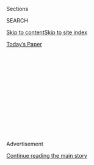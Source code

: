 <div id="app">

<div>

<div>

<div>

<div class="NYTAppHideMasthead css-1q2w90k e1suatyy0">

<div class="section css-ui9rw0 e1suatyy2">

<div class="css-eph4ug er09x8g0">

<div class="css-6n7j50">

</div>

<span class="css-1dv1kvn">Sections</span>

<div class="css-10488qs">

<span class="css-1dv1kvn">SEARCH</span>

</div>

[Skip to content](#site-content)[Skip to site
index](#site-index)

</div>

<div class="css-10698na e1huz5gh0">

</div>

</div>

<div id="masthead-bar-one" class="section hasLinks css-15hmgas e1csuq9d3">

<div class="css-uqyvli e1csuq9d0">

</div>

<div class="css-1uqjmks e1csuq9d1">

</div>

<div class="css-9e9ivx">

[](https://myaccount.nytimes3xbfgragh.onion/auth/login?response_type=cookie&client_id=vi)

</div>

<div class="css-1bvtpon e1csuq9d2">

[Today’s
Paper](https://www.nytimes3xbfgragh.onion/section/todayspaper)

</div>

</div>

</div>

</div>

<div data-aria-hidden="false">

<div id="site-content" data-role="main">

<div>

<div class="css-1aor85t" style="opacity:0.000000001;z-index:-1;visibility:hidden">

<div class="css-1hqnpie">

<div class="css-epjblv">

<span class="css-17xtcya">[Opinion](/section/opinion)</span><span class="css-x15j1o">|</span><span class="css-fwqvlz">Trump
Keeps Putting the Lives of Lupus Patients at
Risk</span>

</div>

<div class="css-k008qs">

<div class="css-1iwv8en">

<span class="css-18z7m18"></span>

<div>

</div>

</div>

<span class="css-1n6z4y">https://nyti.ms/2JI9eOJ</span>

<div class="css-1705lsu">

<div class="css-4xjgmj">

<div class="css-4skfbu" data-role="toolbar" data-aria-label="Social Media Share buttons, Save button, and Comments Panel with current comment count" data-testid="share-tools">

  - 
  - 
  - 
  - 
    
    <div class="css-6n7j50">
    
    </div>

  - 

</div>

</div>

</div>

</div>

</div>

</div>

<div id="NYT_TOP_BANNER_REGION" class="css-13pd83m">

</div>

<div id="top-wrapper" class="css-1sy8kpn">

<div id="top-slug" class="css-l9onyx">

Advertisement

</div>

[Continue reading the main
story](#after-top)

<div class="ad top-wrapper" style="text-align:center;height:100%;display:block;min-height:250px">

<div id="top" class="place-ad" data-position="top" data-size-key="top">

</div>

</div>

<div id="after-top">

</div>

</div>

<div>

<div class="css-v5btjw etb61u70">

<div class="css-v05ibm etb61u71">

[Opinion](/section/opinion)

</div>

</div>

<div id="sponsor-wrapper" class="css-1hyfx7x">

<div id="sponsor-slug" class="css-19vbshk">

Supported by

</div>

[Continue reading the main
story](#after-sponsor)

<div id="sponsor" class="ad sponsor-wrapper" style="text-align:center;height:100%;display:block">

</div>

<div id="after-sponsor">

</div>

</div>

<div class="css-186x18t">

disability

</div>

<div class="css-1vkm6nb ehdk2mb0">

# Trump Keeps Putting the Lives of Lupus Patients at Risk

</div>

We now have to deal with a shortage of hydroxychloroquine, the drug that
has been keeping me alive for more than two decades.

<div class="css-18e8msd">

<div class="css-vp77d3 epjyd6m0">

<div class="css-1baulvz">

By <span class="css-1baulvz last-byline" itemprop="name">Olga Lucia
Torres</span>

<div class="css-8atqhb">

Ms. Torres teaches narrative medicine.

</div>

</div>

</div>

  - April 6,
    2020

  - 
    
    <div class="css-4xjgmj">
    
    <div class="css-d8bdto" data-role="toolbar" data-aria-label="Social Media Share buttons, Save button, and Comments Panel with current comment count" data-testid="share-tools">
    
      - 
      - 
      - 
      - 
        
        <div class="css-6n7j50">
        
        </div>
    
      - 
    
    </div>
    
    </div>

</div>

<div class="css-79elbk" data-testid="photoviewer-wrapper">

<div class="css-z3e15g" data-testid="photoviewer-wrapper-hidden">

</div>

<div class="css-1a48zt4 ehw59r15" data-testid="photoviewer-children">

![<span class="css-16f3y1r e13ogyst0" data-aria-hidden="true">A woman
who has lupus and had to recently call at least five pharmacies before
she could find a place to fill her hydroxychloroquine
prescription.</span><span class="css-cnj6d5 e1z0qqy90" itemprop="copyrightHolder"><span class="css-1ly73wi e1tej78p0">Credit...</span><span><span>Lindsey
Wasson/Reuters</span></span></span>](https://static01.graylady3jvrrxbe.onion/images/2020/04/03/opinion/03disability-torres/03disability-torres-articleLarge.jpg?quality=75&auto=webp&disable=upscale)

</div>

</div>

</div>

<div class="section meteredContent css-1r7ky0e" name="articleBody" itemprop="articleBody">

<div class="css-1fanzo5 StoryBodyCompanionColumn">

<div class="css-53u6y8">

On March 19, I woke up, made coffee, took my usual 10 pills and turned
on CNN, hoping to see Gov. Andrew Cuomo. I got President Trump instead.
He was talking about the drug [hydroxychloroquine as a potential
treatment](https://www.nytimes3xbfgragh.onion/2020/03/19/health/coronavirus-drugs-chloroquine.html)
for Covid-19. The drug, he said, without providing any evidence, showed
“tremendous promise.” My cheeks flushed with fear and rage.

“I think it’s going to be great,” he went on.

My life, and that of millions of other people who depend on
hydroxychloroquine to treat lupus, changed in that brief moment. Our
lives were suddenly more at risk.

I ran to my computer, almost spilling hot coffee on myself, and looked
up the trials Mr. Trump had referred to. I could only find two small
studies, one from China and one from France, that had proven
inconclusive.

In the days that followed, as the panicked nation started to hoard
hydroxychloroquine, I knew that a run on the drug that had saved my life
could become a death sentence. The American Society of Health-System
Pharmacists soon [reported a
shortage](https://www.ashp.org/Drug-Shortages/Current-Shortages/Drug-Shortage-Detail.aspx?id=646)
of hydroxychloroquine. There have even been [reports of physicians
hoarding the
drug](https://www.nytimes3xbfgragh.onion/2020/03/24/business/doctors-buying-coronavirus-drugs.html)
for themselves, which the patient in me hopes isn’t true.

</div>

</div>

<div class="css-1fanzo5 StoryBodyCompanionColumn">

<div class="css-53u6y8">

Despite weeks of warnings from medical professionals, including Dr.
Anthony Fauci, the director of the National Institute of Allergy and
Infectious Diseases, that the drug is still unproven, the [president
continues to stun experts by defying all scientific
advice](https://www.nytimes3xbfgragh.onion/2020/04/05/us/politics/trump-hydroxychloroquine-coronavirus.html).
“What do you have to lose?” Mr. Trump said in a press briefing on
Saturday. “I really think they should take it. But it’s their choice.
And it’s their doctor’s choice or the doctors in the hospital. But
hydroxychloroquine. Try it, if you’d like.”

As a person with lupus, rheumatoid arthritis, three other lesser known
autoimmune diseases, chronic asthma and other health issues (I’m a bit
of an overachiever), I fall into that small percentage of people who are
most likely to die from the coronavirus. For the last two months I have
been isolating in our tiny New York City apartment, terrified that I
would become infected. So far, I have been lucky; I’ve not been exposed
to it. But now I have to worry about dying from a lack of
hydroxychloroquine.

Back in 1997 I was a young public defender, one of the original eight
attorneys who opened the Bronx Defenders nonprofit. I was working day
and night, too busy to worry when I discovered my hair falling out; I
chalked it up to stress. When my knees started to swell, I figured it
was from standing in the courtroom all day. It wasn’t until I couldn’t
get out of bed that I finally sought medical attention. I was given a
diagnosis of lupus and immediately put on hydroxychloroquine, along with
some other stronger medications to help calm the flare.

Since then, hydroxychloroquine has been my saving grace. I’ve been
taking it for more than 22 years. I even took the medication while I was
pregnant. Conclusive studies — not the kind Mr. Trump is citing — found
that keeping pregnant women with lupus on hydroxychloroquine stabilizes
the mother and consequently the fetus.

I’m not trying to say that my life matters more than others. But I do
have a young daughter and loving husband, and while I can’t practice law
anymore, I do teach narrative medicine, an emerging field in health
care, at two medical schools and try to make a positive difference in
the world. I am not ready for my flame to be snuffed out. Whoever says
that old and sick people would want to die to save our economy is dead
wrong.

</div>

</div>

<div class="css-1fanzo5 StoryBodyCompanionColumn">

<div class="css-53u6y8">

On March 29, the Food and Drug Administration issued an emergency
authorization for hydroxychloroquine to be used as a form of coronavirus
treatment. The only silver lining is that it has led to two drug
companies [donating tens of millions of
doses](https://www.hhs.gov/about/news/2020/03/29/hhs-accepts-donations-of-medicine-to-strategic-national-stockpile-as-possible-treatments-for-covid-19-patients.html)
of both hydroxychloroquine and chloroquine to the Strategic National
Stockpile for emergency and trial use. The Department of Health and
Human Services is expected to receive more donations, and will hopefully
grant more access to patients like me who rely on the drug on a daily
basis.

And to help address the shortage of the medication in the meantime,
various organizations have started campaigns demanding that elected
officials protect the supply of the medicine for lupus patients.

I understand the urge to get the medication. But hydroxychloroquine
isn’t an over-the-counter drug. The side effects are serious: severe
cardiac toxicity, retinal damage, even permanent blindness. So far [at
least one man has
died](https://couriernewsroom.com/2020/03/23/arizona-man-dies-drug-trump-touted-coronavirus-cure/)
(his wife became critically ill) in the United States after taking a
chloroquine phosphate product used to treat parasites in fish.

Since the F.D.A. granted the emergency approval, friends have sent me
videos of people claiming to be doctors explaining how to take
hydroxychloroquine to cure Covid-19. More terrified people are
self-medicating and putting their lives at risk. Even President Jair
Bolsonaro of Brazil got in trouble for uploading a video to Facebook,
Instagram, Twitter and YouTube in which he says that hydroxychloroquine
is an effective treatment for Covid-19. The companies said the videos
violated their policies of disseminating misleading and harmful
information to the public.

I’m not alone in my concern. Lupus patients all over the world are
panicked about hydroxychloroquine shortages. There have been multiple
reports of lupus patients not being able to fill their prescriptions.
It’s not that we don’t want the medicine to work on coronavirus
patients. To the contrary. If the medication were studied in proper drug
trials and found to be effective, then enough of the drug could be
manufactured for both lupus and Covid-19 patients. Hopefully, with the
F.D.A. emergency approval, that can happen.

For now, I will wake up, make coffee, take my 10 morning pills, turn on
CNN, hoping to see Governor Cuomo not President Trump, and pray to God I
don’t get Covid-19 and that I can get my hydroxychloroquine filled. My
daughter’s smile is so beautiful. I want to continue seeing it.

Olga Lucia Torres (@TheOlgaTorres) is a former defense attorney who
teaches narrative medicine at CUNY School of Medicine and Columbia
University.

*Disability is a series of essays, art and opinion by and about people
living with disabilities.*

***NOW IN PRINT****: “*[*About Us: Essays From the Disability Series of
The New York Times*](https://www.aboutusbook.com/)*,” edited by Peter
Catapano and Rosemarie Garland-Thomson, published by Liveright, a
collection of 60 essays from this series is now available in book,
e-book and audiobook. T*

*he Times is committed to publishing* [*a diversity of
letters*](https://www.nytimes3xbfgragh.onion/2019/01/31/opinion/letters/letters-to-editor-new-york-times-women.html)
*to the editor. We’d like to hear what you think about this or any of
our articles. Here are some*
[*tips*](https://help.nytimes3xbfgragh.onion/hc/en-us/articles/115014925288-How-to-submit-a-letter-to-the-editor)*.
And here’s our email:*
[*letters@NYTimes.com*](mailto:letters@NYTimes.com)*.*

*Follow The New York Times Opinion section on*
[*Facebook*](https://www.facebookcorewwwi.onion/nytopinion)*,* [*Twitter
(@NYTopinion)*](http://twitter.com/NYTOpinion) *and*
[*Instagram*](https://www.instagram.com/nytopinion/)*.*

</div>

</div>

</div>

<div>

</div>

<div>

</div>

<div>

</div>

<div>

<div id="bottom-wrapper" class="css-1ede5it">

<div id="bottom-slug" class="css-l9onyx">

Advertisement

</div>

[Continue reading the main
story](#after-bottom)

<div id="bottom" class="ad bottom-wrapper" style="text-align:center;height:100%;display:block;min-height:90px">

</div>

<div id="after-bottom">

</div>

</div>

</div>

</div>

</div>

## Site Index

<div>

</div>

## Site Information Navigation

  - [© <span>2020</span> <span>The New York Times
    Company</span>](https://help.nytimes3xbfgragh.onion/hc/en-us/articles/115014792127-Copyright-notice)

<!-- end list -->

  - [NYTCo](https://www.nytco.com/)
  - [Contact
    Us](https://help.nytimes3xbfgragh.onion/hc/en-us/articles/115015385887-Contact-Us)
  - [Work with us](https://www.nytco.com/careers/)
  - [Advertise](https://nytmediakit.com/)
  - [T Brand Studio](http://www.tbrandstudio.com/)
  - [Your Ad
    Choices](https://www.nytimes3xbfgragh.onion/privacy/cookie-policy#how-do-i-manage-trackers)
  - [Privacy](https://www.nytimes3xbfgragh.onion/privacy)
  - [Terms of
    Service](https://help.nytimes3xbfgragh.onion/hc/en-us/articles/115014893428-Terms-of-service)
  - [Terms of
    Sale](https://help.nytimes3xbfgragh.onion/hc/en-us/articles/115014893968-Terms-of-sale)
  - [Site
    Map](https://spiderbites.nytimes3xbfgragh.onion)
  - [Help](https://help.nytimes3xbfgragh.onion/hc/en-us)
  - [Subscriptions](https://www.nytimes3xbfgragh.onion/subscription?campaignId=37WXW)

</div>

</div>

</div>

</div>
